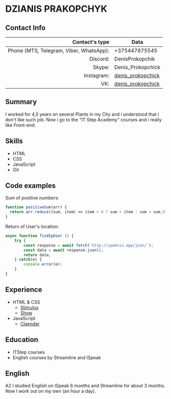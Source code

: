 # DZIANIS PRAKOPCHYK
## Contact Info
Contact's type | Data
---: | ---
Phone (MTS, Telegram, Viber, WhatsApp):| +375447875545
Discord: | DenisProkopchik
Skype: | Denis_Prokopchick
Instagram: | [denis_prokopchick](https://www.instagram.com/denis_prokopchick)
VK: | [denis_prokopchick](https://vk.com/denis_prokopchick)
## Summary
I worked for 4,5 years on several Plants in my City and i understood that i don't like such job. Now i go to the "IT Step Academy" courses  and i really like Front-end. 
## Skills
- HTML
- CSS
- JavaScript
- Git

## Code examples
Sum of positive numbers:
```javascript
function positiveSum(arr) {
  return arr.reduce((sum, item) => item > 0 ? sum + item : sum = sum,0);
}
```
Return of User's location:
```javascript
async function findIpUser () {
	try {
		const response = await fetch(`http://ipwhois.app/json/`);
		const data = await response.json();
		return data;
	} catch(e) {
		console.error(e);
	}
}
```
## Experience
- HTML & CSS
   - [Stimulus](https://denisprokopchik.github.io/Stimulus/)
   - [Show](https://denisprokopchik.github.io/Snow/)
- JavaScript
   - [Claendar](https://denisprokopchik.github.io/CalendarJS/)

## Education
- ITStep courses
- English courses by Streamline and ISpeak

## English
A2
I studied English on ISpeak 6 months and Streamline for about 3 months. Now I work out on my own (an hour a day).
